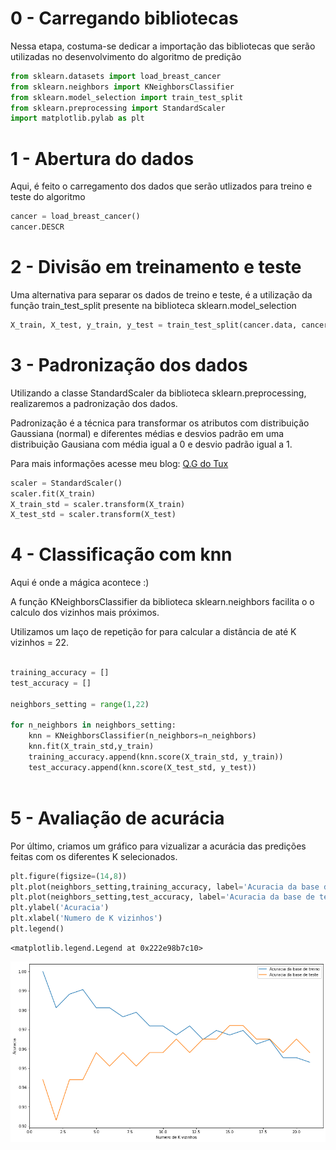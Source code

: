 # 0 - Carregando bibliotecas

Nessa etapa, costuma-se dedicar a importação das bibliotecas que serão utilizadas no desenvolvimento do algoritmo de predição


```python
from sklearn.datasets import load_breast_cancer
from sklearn.neighbors import KNeighborsClassifier
from sklearn.model_selection import train_test_split
from sklearn.preprocessing import StandardScaler
import matplotlib.pylab as plt
```

# 1 - Abertura do dados

Aqui, é feito o carregamento dos dados que serão utlizados para treino e teste do algoritmo


```python
cancer = load_breast_cancer()
cancer.DESCR
```


# 2 - Divisão em treinamento e teste

Uma alternativa para separar os dados de treino e teste, é a utilização da função train_test_split presente na biblioteca sklearn.model_selection


```python
X_train, X_test, y_train, y_test = train_test_split(cancer.data, cancer.target, stratify=cancer.target, random_state=66)
```

# 3 - Padronização dos dados

Utilizando a classe StandardScaler da biblioteca sklearn.preprocessing, realizaremos a padronização dos dados.

Padronização é a técnica para transformar os atributos com distribuição Gaussiana (normal) e diferentes médias e desvios padrão em uma distribuição Gausiana com média igual a 0 e desvio padrão igual a 1.

Para mais informações acesse meu blog: [Q.G do Tux](https://nic1611.github.io/blog/post/normalizacao_e_padronizacao/)


```python
scaler = StandardScaler()
scaler.fit(X_train)
X_train_std = scaler.transform(X_train)
X_test_std = scaler.transform(X_test)
```

# 4 -  Classificação com knn

Aqui é onde a mágica acontece :)

A função KNeighborsClassifier da biblioteca sklearn.neighbors facilita o o calculo dos vizinhos mais próximos.

Utilizamos um laço de repetição for para calcular a distância de até K vizinhos = 22.


```python

training_accuracy = []
test_accuracy = []

neighbors_setting = range(1,22)

for n_neighbors in neighbors_setting:
    knn = KNeighborsClassifier(n_neighbors=n_neighbors)
    knn.fit(X_train_std,y_train)
    training_accuracy.append(knn.score(X_train_std, y_train))
    test_accuracy.append(knn.score(X_test_std, y_test))
 

```

# 5 - Avaliação de acurácia

Por último, criamos um gráfico para vizualizar a acurácia das predições feitas com os diferentes K selecionados.


```python
plt.figure(figsize=(14,8)) 
plt.plot(neighbors_setting,training_accuracy, label='Acuracia da base de treino')
plt.plot(neighbors_setting,test_accuracy, label='Acuracia da base de teste')
plt.ylabel('Acuracia')
plt.xlabel('Numero de K vizinhos')
plt.legend()
```




    <matplotlib.legend.Legend at 0x222e98b7c10>




    
![png](output_11_1.png)
    

